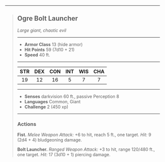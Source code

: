 ***
> ## Ogre Bolt Launcher
> *Large giant, chaotic evil*
> 
> ***
> 
> - **Armor Class** 13 (hide armor)
> - **Hit Points** 59 (7d10 + 21)
> - **Speed** 40 ft.
> 
> ***
> 
> |STR|DEX|CON|INT|WIS|CHA|
> |:---:|:---:|:---:|:---:|:---:|:---:|
> |19|12|16|5|7|7|
> 
> ***
> 
> - **Senses** darkvision 60 ft., passive Perception 8
> - **Languages** Common, Giant
> - **Challenge** 2 (450 xp)
> 
> ***
> 
> ### Actions
> **Fist.** *Melee Weapon Attack:* +6 to hit, reach 5 ft., one target. *Hit:* 9 (2d4 + 4) bludgeoning damage.
> 
> **Bolt Launcher.** *Ranged Weapon Attack:* +3 to hit, range 120/480 ft., one target. *Hit:* 17 (3d10 + 1) piercing damage.